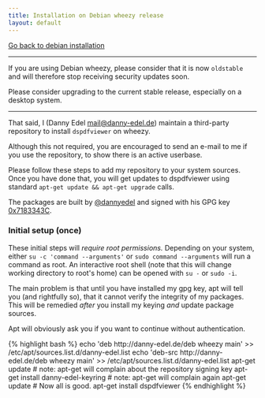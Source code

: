 ```yaml
---
title: Installation on Debian wheezy release
layout: default
---
```


[Go back to debian installation](/installation/debian.html)

-----

If you are using Debian wheezy, please consider that it is now
`oldstable` and will therefore stop receiving security updates soon.

Please consider upgrading to the current stable release, especially
on a desktop system.

-----

That said, I (Danny Edel <mail@danny-edel.de>) maintain a
third-party repository to install `dspdfviewer` on wheezy.

Although this not required, you are encouraged to send an e-mail to me
if you use the repository, to show there is an active userbase.

Please follow these steps to add my repository to your system sources.
Once you have done that, you will get updates to dspdfviewer using
<span class="root">
standard `apt-get update && apt-get upgrade` calls.
</span>

The packages are built by [@dannyedel] and signed with his GPG key
[0x7183343C].

[@dannyedel]: https://github.com/dannyedel
[0x7183343C]: https://sks-keyservers.net/pks/lookup?op=get&search=0xF132F84C7183343C

### Initial setup (once)

These initial steps will *require root permissions.* Depending on your system,
either `su -c 'command --arguments'` or `sudo command --arguments`
will run a command as root. An interactive root shell (note that this will change working
directory to root's home) can be opened with `su -` or `sudo -i`.

The main problem is that until you have installed my gpg key, apt will tell you
(and rightfully so), that it cannot verify the integrity of my packages.
This will be remedied *after* you install my keying *and* update package sources.

Apt will obviously ask you if you want to continue without authentication.

<div class="root">
{% highlight bash %}
echo 'deb http://danny-edel.de/deb wheezy main' >> /etc/apt/sources.list.d/danny-edel.list
echo 'deb-src http://danny-edel.de/deb wheezy main' >> /etc/apt/sources.list.d/danny-edel.list
apt-get update    # note: apt-get will complain about the repository signing key
apt-get install danny-edel-keyring    # note: apt-get will complain again
apt-get update    # Now all is good.
apt-get install dspdfviewer
{% endhighlight %}
</div>
